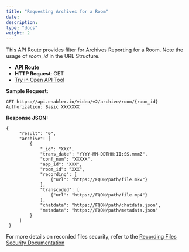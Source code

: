 ```yaml
---
title: "Requesting Archives for a Room"
date: 
description:
type: "docs"
weight: 2
---
```

This API Route provides filter for Archives Reporting for a Room. Note the usage of *room_id* in the URL Structure.

- [**API Route**](https://api.enablex.io/video/v2/archive/room/{room_id}) 
- **HTTP Request**: GET
- [Try in Open API Tool](https://openapi.enablex.io/video/v2/api-docs/#/Archive/getArchiveByRoom)

**Sample Request:**
```
GET https://api.enablex.io/video/v2/archive/room/{room_id}  
Authorization: Basic XXXXXXX
```
**Response JSON:**
```
{
     "result": "0",
     "archive": [
         {
             "_id": "XXX",  
             "trans_date": "YYYY-MM-DDTHH:II:SS.mmmZ",
             "conf_num": "XXXXX",
             "app_id": "XXX",
             "room_id": "XXX",
             "recording": [
                 {"url": "https://FQDN/path/file.mkv"} 
             ],
             "transcoded": [
                 {"url": "https://FQDN/path/file.mp4"} 
             ],
             "chatdata": "https://FQDN/path/chatdata.json",
             "metadata": "https://FQDN/path/metadata.json"  
         } 
     ]
 }
 ```
 For more details on recorded files security, refer to the [Recording Files Security Documentation](./video-recording-file-security.md)
